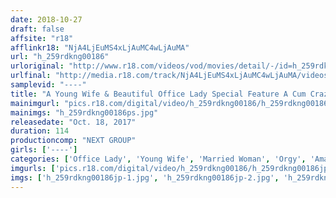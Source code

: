 ```yaml
---
date: 2018-10-27
draft: false
affsite: "r18"
afflinkr18: "NjA4LjEuMS4xLjAuMC4wLjAuMA"
url: "h_259rdkng00186"
urloriginal: "http://www.r18.com/videos/vod/movies/detail/-/id=h_259rdkng00186"
urlfinal: "http://media.r18.com/track/NjA4LjEuMS4xLjAuMC4wLjAuMA/videos/vod/movies/detail/-/id=h_259rdkng00186"
samplevid: "----"
title: "A Young Wife & Beautiful Office Lady Special Feature A Cum Crazy Party"
mainimgurl: "pics.r18.com/digital/video/h_259rdkng00186/h_259rdkng00186ps.jpg"
mainimgs: "h_259rdkng00186ps.jpg"
releasedate: "Oct. 18, 2017"
duration: 114
productioncomp: "NEXT GROUP"
girls: ['----']
categories: ['Office Lady', 'Young Wife', 'Married Woman', 'Orgy', 'Amateur', 'Nymphomaniac', 'Blowjob', 'Threesome / Foursome']
imgurls: ['pics.r18.com/digital/video/h_259rdkng00186/h_259rdkng00186jp-1.jpg', 'pics.r18.com/digital/video/h_259rdkng00186/h_259rdkng00186jp-2.jpg', 'pics.r18.com/digital/video/h_259rdkng00186/h_259rdkng00186jp-3.jpg', 'pics.r18.com/digital/video/h_259rdkng00186/h_259rdkng00186jp-4.jpg', 'pics.r18.com/digital/video/h_259rdkng00186/h_259rdkng00186jp-5.jpg', 'pics.r18.com/digital/video/h_259rdkng00186/h_259rdkng00186jp-6.jpg', 'pics.r18.com/digital/video/h_259rdkng00186/h_259rdkng00186jp-7.jpg', 'pics.r18.com/digital/video/h_259rdkng00186/h_259rdkng00186jp-8.jpg', 'pics.r18.com/digital/video/h_259rdkng00186/h_259rdkng00186jp-9.jpg', 'pics.r18.com/digital/video/h_259rdkng00186/h_259rdkng00186jp-10.jpg', 'pics.r18.com/digital/video/h_259rdkng00186/h_259rdkng00186jp-11.jpg', 'pics.r18.com/digital/video/h_259rdkng00186/h_259rdkng00186jp-12.jpg', 'pics.r18.com/digital/video/h_259rdkng00186/h_259rdkng00186jp-13.jpg', 'pics.r18.com/digital/video/h_259rdkng00186/h_259rdkng00186jp-14.jpg', 'pics.r18.com/digital/video/h_259rdkng00186/h_259rdkng00186jp-15.jpg', 'pics.r18.com/digital/video/h_259rdkng00186/h_259rdkng00186jp-16.jpg', 'pics.r18.com/digital/video/h_259rdkng00186/h_259rdkng00186jp-17.jpg', 'pics.r18.com/digital/video/h_259rdkng00186/h_259rdkng00186jp-18.jpg', 'pics.r18.com/digital/video/h_259rdkng00186/h_259rdkng00186jp-19.jpg', 'pics.r18.com/digital/video/h_259rdkng00186/h_259rdkng00186jp-20.jpg']
imgs: ['h_259rdkng00186jp-1.jpg', 'h_259rdkng00186jp-2.jpg', 'h_259rdkng00186jp-3.jpg', 'h_259rdkng00186jp-4.jpg', 'h_259rdkng00186jp-5.jpg', 'h_259rdkng00186jp-6.jpg', 'h_259rdkng00186jp-7.jpg', 'h_259rdkng00186jp-8.jpg', 'h_259rdkng00186jp-9.jpg', 'h_259rdkng00186jp-10.jpg', 'h_259rdkng00186jp-11.jpg', 'h_259rdkng00186jp-12.jpg', 'h_259rdkng00186jp-13.jpg', 'h_259rdkng00186jp-14.jpg', 'h_259rdkng00186jp-15.jpg', 'h_259rdkng00186jp-16.jpg', 'h_259rdkng00186jp-17.jpg', 'h_259rdkng00186jp-18.jpg', 'h_259rdkng00186jp-19.jpg', 'h_259rdkng00186jp-20.jpg']
---
```

